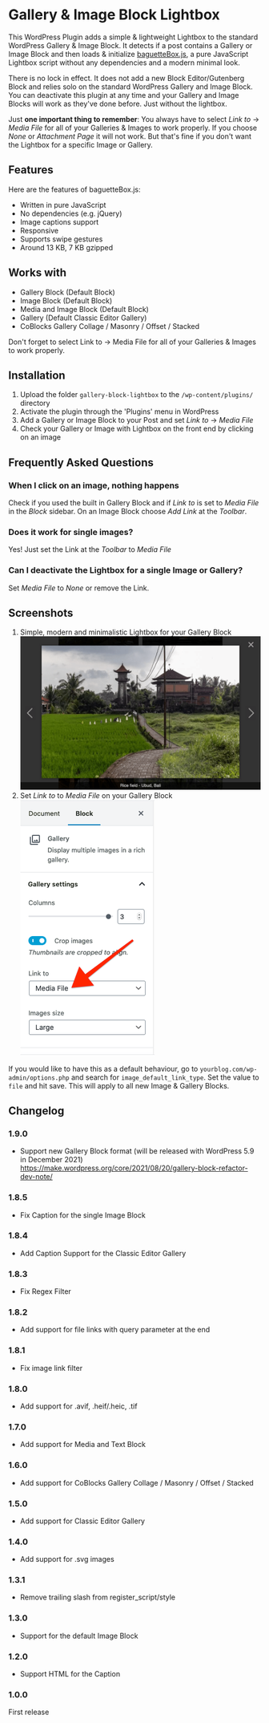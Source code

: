 # Gallery & Image Block Lightbox

This WordPress Plugin adds a simple & lightweight Lightbox to the standard WordPress Gallery & Image Block. It detects if a post contains a Gallery or Image Block and then loads & initialize [baguetteBox.js](https://github.com/feimosi/baguetteBox.js), a pure JavaScript Lightbox script without any dependencies and a modern minimal look.

There is no lock in effect. It does not add a new Block Editor/Gutenberg Block and relies solo on the standard WordPress Gallery and Image Block. You can deactivate this plugin at any time and your Gallery and Image Blocks will work as they've done before. Just without the lightbox.

Just **one important thing to remember**: You always have to select *Link to* → *Media File* for all of your Galleries & Images to work properly. If you choose *None* or *Attachment Page* it will not work. But that's fine if you don't want the Lightbox for a specific Image or Gallery.

## Features

Here are the features of baguetteBox.js:

- Written in pure JavaScript
- No dependencies (e.g. jQuery)
- Image captions support
- Responsive
- Supports swipe gestures
- Around 13 KB, 7 KB gzipped

## Works with

* Gallery Block (Default Block)
* Image Block (Default Block)
* Media and Image Block (Default Block)
* Gallery (Default Classic Editor Gallery)
* CoBlocks Gallery Collage / Masonry / Offset / Stacked

Don't forget to select Link to → Media File for all of your Galleries & Images to work properly.

## Installation

1. Upload the folder `gallery-block-lightbox` to the `/wp-content/plugins/` directory
1. Activate the plugin through the 'Plugins' menu in WordPress
1. Add a Gallery or Image Block to your Post and set *Link to* → *Media File*
1. Check your Gallery or Image with Lightbox on the front end by clicking on an image

## Frequently Asked Questions

### When I click on an image, nothing happens

Check if you used the built in Gallery Block and if *Link to* is set to *Media File* in the *Block* sidebar. On an Image Block choose *Add Link* at the *Toolbar*.

### Does it work for single images?

Yes! Just set the Link at the *Toolbar* to *Media File*

### Can I deactivate the Lightbox for a single Image or Gallery?

Set *Media File* to *None* or remove the Link.

## Screenshots

1. Simple, modern and minimalistic Lightbox for your Gallery Block
![Lightbox for the Gallery Block](https://github.com/goaround/gallery-block-lightbox/blob/master/.wordpress-org/screenshot-1.png)
1. Set *Link to* to *Media File* on your Gallery Block
![Set Link to to Media File](https://github.com/goaround/gallery-block-lightbox/blob/master/.wordpress-org/screenshot-2.png)

If you would like to have this as a default behaviour, go to `yourblog.com/wp-admin/options.php` and search for `image_default_link_type`. Set the value to `file` and hit save. This will apply to all new Image & Gallery Blocks.

## Changelog

### 1.9.0

- Support new Gallery Block format (will be released with WordPress 5.9 in December 2021) https://make.wordpress.org/core/2021/08/20/gallery-block-refactor-dev-note/

### 1.8.5

- Fix Caption for the single Image Block

### 1.8.4

- Add Caption Support for the Classic Editor Gallery

### 1.8.3

- Fix Regex Filter

### 1.8.2

- Add support for file links with query parameter at the end

### 1.8.1

- Fix image link filter

### 1.8.0

- Add support for .avif, .heif/.heic, .tif

### 1.7.0

- Add support for Media and Text Block

### 1.6.0

- Add support for CoBlocks Gallery Collage / Masonry / Offset / Stacked

### 1.5.0

- Add support for Classic Editor Gallery

### 1.4.0

- Add support for .svg images

### 1.3.1

- Remove trailing slash from register_script/style

### 1.3.0

- Support for the default Image Block

### 1.2.0

- Support HTML for the Caption

### 1.0.0

First release
